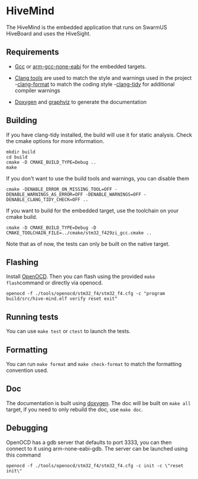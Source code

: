 # HiveMind

The HiveMind is the embedded application that runs on SwarmUS HiveBoard and uses the HiveSight.

## Requirements

- [Gcc](https://gcc.gnu.org/) or [arm-gcc-none-eabi](https://developer.arm.com/tools-and-software/open-source-software/developer-tools/gnu-toolchain/gnu-rm/downloads) for the embedded targets.

- [Clang tools](https://clang.llvm.org/docs/ClangTools.html) are used to match the style and warnings used in the project
    -[clang-format](https://clang.llvm.org/docs/ClangFormat.html) to match the coding style
    -[clang-tidy](https://clang.llvm.org/extra/clang-tidy/) for additional compiler warnings
- [Doxygen](https://github.com/doxygen/doxygen) and [graphviz](https://gitlab.com/graphviz/graphviz/) to generate the documentation


## Building

If you have clang-tidy installed, the build will use it for static analysis.
Check the cmake options for more information.

```
mkdir build
cd build
cmake -D CMAKE_BUILD_TYPE=Debug ..
make
```

If you don't want to use the build tools and warnings, you can disable them
```
cmake -DENABLE_ERROR_ON_MISSING_TOOL=OFF -DENABLE_WARNINGS_AS_ERROR=OFF -DENABLE_WARNINGS=OFF -DENABLE_CLANG_TIDY_CHECK=OFF ..

```


If you want to build for the embedded target, use the toolchain on your cmake build.

```
cmake -D CMAKE_BUILD_TYPE=Debug -D CMAKE_TOOLCHAIN_FILE=../cmake/stm32_f429zi_gcc.cmake .. 
```

Note that as of now, the tests can only be built on the native target.

## Flashing

Install [OpenOCD](http://openocd.org/). Then you can flash using the provided `make flash`command or directly via openocd.

```
openocd -f ./tools/openocd/stm32_f4/stm32_f4.cfg -c "program build/src/hive-mind.elf verify reset exit"
```

## Running tests
You can use `make test` or `ctest` to launch the tests.

## Formatting
You can run `make format` and `make check-format` to match the formatting convention used.

## Doc
The documentation is built using [doxygen](https://github.com/doxygen/doxygen).
The doc will be built on `make all` target, if you need to only rebuild the doc, use `make doc`.

## Debugging
OpenOCD has a gdb server that defaults to port 3333, you can then connect to it using arm-none-eabi-gdb. The server can be launched using this command

```
openocd -f ./tools/openocd/stm32_f4/stm32_f4.cfg -c init -c \"reset init\"
```
